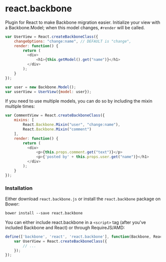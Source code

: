 react.backbone
==============

Plugin for React to make Backbone migration easier. Initialize your view with a Backbone.Model; when this model changes, `#render` will be called.

```javascript
var UserView = React.createBackboneClass({
    changeOptions: "change:name", // DEFAULT is "change",
    render: function() {
        return (
          <div>
              <h1>{this.getModel().get("name")}</h1>
          </div>
        );
    }
});

var user = new Backbone.Model();
var userView = UserView({model: user});
```

If you need to use multiple models, you can do so by including the mixin multiple times:

```javascript
var CommentView = React.createBackboneClass({
    mixins: [
        React.Backbone.Mixin("user", "change:name"),
        React.Backbone.Mixin("comment")
    ],
    render: function() {
        return (
          <div>
              <p>{this.props.comment.get("text")}</p>
              <p>{'posted by' + this.props.user.get("name")}</h1>
          </div>
        );
    }
});
```


### Installation

Either download `react.backbone.js` or install the `react.backbone` package on Bower:

```
bower install --save react.backbone
```

You can either include react.backbone in a `<script>` tag (after you've included Backbone and React) or through RequireJS/AMD:

```javascript
define(['backbone', 'react', 'react.backbone'], function(Backbone, React) {
    var UserView = React.createBackboneClass({
        // ...
    });
});
```
